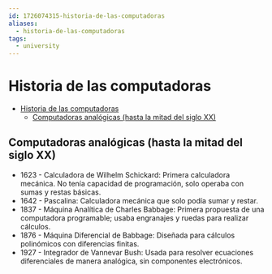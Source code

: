 ```yaml
---
id: 1726074315-historia-de-las-computadoras
aliases:
  - historia-de-las-computadoras
tags:
  - university
---
```


# Historia de las computadoras

<!--toc:start-->

- [Historia de las computadoras](#historia-de-las-computadoras)
  - [Computadoras analógicas (hasta la mitad del siglo XX)](#computadoras-analógicas-hasta-la-mitad-del-siglo-xx)
  <!--toc:end-->

## Computadoras analógicas (hasta la mitad del siglo XX)

- 1623 - Calculadora de Wilhelm Schickard: Primera calculadora mecánica. No tenía capacidad de programación, solo operaba con sumas y restas básicas.
- 1642 - Pascalina: Calculadora mecánica que solo podía sumar y restar.
- 1837 - Máquina Analítica de Charles Babbage: Primera propuesta de una computadora programable; usaba engranajes y ruedas para realizar cálculos.
- 1876 - Máquina Diferencial de Babbage: Diseñada para cálculos polinómicos con diferencias finitas.
- 1927 - Integrador de Vannevar Bush: Usada para resolver ecuaciones diferenciales de manera analógica, sin componentes electrónicos.
